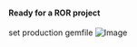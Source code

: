#### Ready for a ROR project

set production gemfile
![Image](http://ww2.sinaimg.cn/large/bf756d5dgw1elmd209e27j20gk0b1768.jpg)

